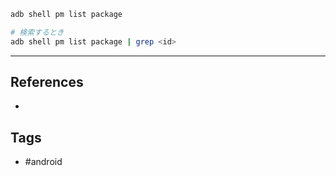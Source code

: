 ```sh
adb shell pm list package

# 検索するとき
adb shell pm list package | grep <id>
```

---
## References
- 

## Tags
- #android 